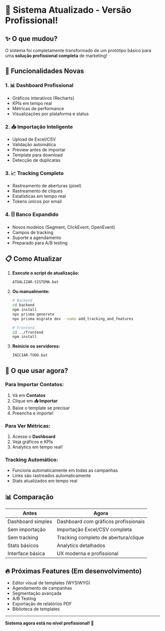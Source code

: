 # 🎉 Sistema Atualizado - Versão Profissional!

## ✨ O que mudou?

O sistema foi completamente transformado de um protótipo básico para uma **solução profissional completa** de marketing!

## 🚀 Funcionalidades Novas

### 1. 📊 Dashboard Profissional
- Gráficos interativos (Recharts)
- KPIs em tempo real
- Métricas de performance
- Visualizações por plataforma e status

### 2. 📥 Importação Inteligente
- Upload de Excel/CSV
- Validação automática
- Preview antes de importar
- Template para download
- Detecção de duplicatas

### 3. 📈 Tracking Completo
- Rastreamento de aberturas (pixel)
- Rastreamento de cliques
- Estatísticas em tempo real
- Tokens únicos por email

### 4. 🗄️ Banco Expandido
- Novos modelos (Segment, ClickEvent, OpenEvent)
- Campos de tracking
- Suporte a agendamento
- Preparado para A/B testing

## 📋 Como Atualizar

1. **Execute o script de atualização:**
   ```bash
   ATUALIZAR-SISTEMA.bat
   ```

2. **Ou manualmente:**
   ```bash
   # Backend
   cd backend
   npm install
   npx prisma generate
   npx prisma migrate dev --name add_tracking_and_features
   
   # Frontend
   cd ../frontend
   npm install
   ```

3. **Reinicie os servidores:**
   ```bash
   INICIAR-TUDO.bat
   ```

## 🎯 O que usar agora?

### Para Importar Contatos:
1. Vá em **Contatos**
2. Clique em **📥 Importar**
3. Baixe o template se precisar
4. Preencha e importe!

### Para Ver Métricas:
1. Acesse o **Dashboard**
2. Veja gráficos e KPIs
3. Analytics em tempo real!

### Tracking Automático:
- Funciona automaticamente em todas as campanhas
- Links são rastreados automaticamente
- Stats atualizados em tempo real

## 📊 Comparação

| Antes | Agora |
|-------|-------|
| Dashboard simples | Dashboard com gráficos profissionais |
| Sem importação | Importação Excel/CSV completa |
| Sem tracking | Tracking completo de abertura/clique |
| Stats básicos | Analytics detalhados |
| Interface básica | UX moderna e profissional |

## 🔥 Próximas Features (Em desenvolvimento)

- Editor visual de templates (WYSIWYG)
- Agendamento de campanhas
- Segmentação avançada
- A/B Testing
- Exportação de relatórios PDF
- Biblioteca de templates

---

**Sistema agora está no nível profissional! 💪**

